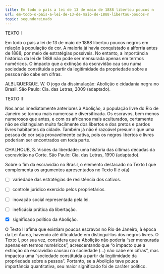 ```yaml
---
title: Em todo o país a lei de 13 de maio de 1888 libertou poucos n
url: em-todo-o-pais-a-lei-de-13-de-maio-de-1888-libertou-poucos-n
topic: segundoreinado
---
```



TEXTO I

Em todo o país a lei de 13 de maio de 1888 libertou poucos negros em relação à população de cor. A maioria já havia conquistado a alforria antes de 1888, por meio de estratégias possíveis. No entanto, a importância histórica da lei de 1888 não pode ser mensurada apenas em termos numéricos. O impacto que a extinção da escravidão cau sou numa sociedade constituída a partir da legitimidade da propriedade sobre a pessoa não cabe em cifras.

ALBUQUERQUE. W. O jogo da dissimulação: Abolição e cidadania negra no Brasil. São Paulo: Cia. das Letras, 2009 (adaptado).

TEXTO II

Nos anos imediatamente anteriores à Abolição, a população livre do Rio de Janeiro se tornou mais numerosa e diversificada. Os escravos, bem menos numerosos que antes, e com os africanos mais aculturados, certamente não se distinguiam muito facilmente dos libertos e dos pretos e pardos livres habitantes da cidade. Também já não é razoável presumir que uma pessoa de cor seja provavelmente cativa, pois os negros libertos e livres poderiam ser encontrados em toda parte.

CHALHOUB, S. Visões da liberdade: uma história das últimas décadas da escravidão na Corte. São Paulo: Cia. das Letras, 1990 (adaptado).

Sobre o fim da escravidão no Brasil, o elemento destacado no Texto I que complementa os argumentos apresentados no Texto II é o(a)



- [ ] variedade das estratégias de resistência dos cativos.
- [ ] controle jurídico exercido pelos proprietários.
- [ ] inovação social representada pela lei.
- [ ] ineficácia prática da libertação.
- [x] significado político da Abolição.


O Texto II afima que existiam poucos escravos no Rio de Janeiro, à época da Lei Áurea, havendo até dificuldade em distinguí-los dos negros livres. O Texto I, por sua vez, considera que a Abolição não poderia “ser mensurada apenas em termos numéricos”, acrescentando que “o impacto que a extinção da escravidão causou na sociedade (...) não cabe em cifras”, mas impactou uma “sociedade constituída a partir da legitimidade da propriedade sobre a pessoa”. Portanto, se a Abolição teve pouca importância quantitativa, seu maior significado foi de caráter político.
